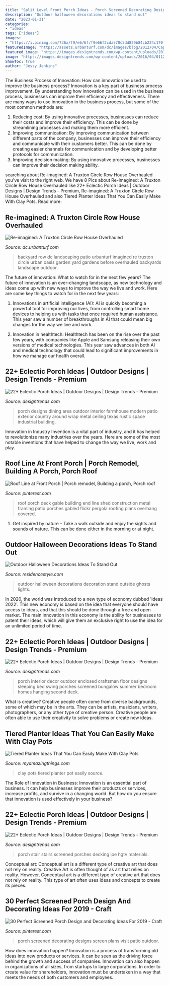 ```yaml
---
title: "Split Level Front Porch Ideas - Porch Screened Decorating Designs Screen Plans Visit Patio Outdoor"
description: "Outdoor halloween decorations ideas to stand out"
date: "2023-01-31"
categories:
- "ideas"
tags: ["ideas"]
images:
- "https://i.pinimg.com/736x/f9/e6/6f/f9e66f2cda570c5dd829b84cb224c170--porch-cover-shed-roof.jpg"
featuredImage: "https://assets.urbanturf.com/dc/images/blog/2012/04/Capital_pixel_27N_backyard.jpg"
featured_image: "https://images.designtrends.com/wp-content/uploads/2016/04/01123848/Porch-Dining-Area-Designs.jpg"
image: "https://images.designtrends.com/wp-content/uploads/2016/04/01124837/decor-for-small-front-porch.jpg"
ShowToc: true
author: "Jessy Jenkins"
---
```



The Business Process of Innovation: How can innovation be used to improve the business process?
Innovation is a key part of business process improvement. By understanding how innovation can be used in the business process, businesses can improve their efficiency and effectiveness. There are many ways to use innovation in the business process, but some of the most common methods are: 
1) Reducing cost: By using innovative processes, businesses can reduce their costs and improve their efficiency. This can be done by streamlining processes and making them more efficient. 
2) Improving communication: By improving communication between different parts of the company, businesses can improve their efficiency and communicate with their customers better. This can be done by creating easier channels for communication and by developing better protocols for communication. 
3) Improving decision making: By using innovative processes, businesses can improve their decision making ability.

	

		
searching about Re-imagined: A Truxton Circle Row House Overhauled you've visit to the right web. We have 8 Pics about Re-imagined: A Truxton Circle Row House Overhauled like 22+ Eclectic Porch Ideas | Outdoor Designs | Design Trends - Premium, Re-imagined: A Truxton Circle Row House Overhauled and also Tiered Planter Ideas That You Can Easily Make With Clay Pots. Read more:
		
    
## Re-imagined: A Truxton Circle Row House Overhauled

<img loading=lazy src="https://assets.urbanturf.com/dc/images/blog/2012/04/Capital_pixel_27N_backyard.jpg" onerror="this.onerror=null;this.src='https://tse2.mm.bing.net/th?id=OIP.fsQXSEBZC3T5ylNWoJUlMAHaFj&amp;pid=15.1';" alt="Re-imagined: A Truxton Circle Row House Overhauled">

_Source: dc.urbanturf.com_

>backyard row dc landscaping patio urbanturf imagined re truxton circle urban oasis garden yard gardens before overhauled backyards landscape outdoor. 

	

The future of innovation: What to watch for in the next few years?
The future of innovation is an ever-changing landscape, as new technology and ideas come up with new ways to improve the way we live and work. Here are some key things to watch for in the next few years: 
1. Innovations in artificial intelligence (AI): AI is quickly becoming a powerful tool for improving our lives, from controlling smart home devices to helping us with tasks that once required human assistance. This year saw a number of breakthroughs in AI that could mean big changes for the way we live and work. 

2. Innovation in healthtech: Healthtech has been on the rise over the past few years, with companies like Apple and Samsung releasing their own versions of medical technologies. This year saw advances in both AI and medical technology that could lead to significant improvements in how we manage our health overall. 


    
## 22+ Eclectic Porch Ideas | Outdoor Designs | Design Trends - Premium

<img loading=lazy src="https://images.designtrends.com/wp-content/uploads/2016/04/01123848/Porch-Dining-Area-Designs.jpg" onerror="this.onerror=null;this.src='https://tse3.mm.bing.net/th?id=OIP.tpbXrR477Q4RiaDWnl9cIQHaE8&amp;pid=15.1';" alt="22+ Eclectic Porch Ideas | Outdoor Designs | Design Trends - Premium">

_Source: designtrends.com_

>porch designs dining area outdoor interior farmhouse modern patio exterior country around wrap metal ceiling texas rustic space industrial building. 

	

Innovation in Industry
Invention is a vital part of industry, and it has helped to revolutionize many industries over the years. Here are some of the most notable inventions that have helped to change the way we live, work and play.

    
## Roof Line At Front Porch | Porch Remodel, Building A Porch, Porch Roof

<img loading=lazy src="https://i.pinimg.com/736x/f9/e6/6f/f9e66f2cda570c5dd829b84cb224c170--porch-cover-shed-roof.jpg" onerror="this.onerror=null;this.src='https://tse3.mm.bing.net/th?id=OIP.mfWXizhABGNhTUhCa2BQpgHaFE&amp;pid=15.1';" alt="Roof Line at Front Porch | Porch remodel, Building a porch, Porch roof">

_Source: pinterest.com_

>roof porch deck gable building end line shed construction metal framing patio porches gabled flickr pergola roofing plans overhang covered. 

	

1. Get inspired by nature – Take a walk outside and enjoy the sights and sounds of nature. This can be done either in the morning or at night.

    
## Outdoor Halloween Decorations Ideas To Stand Out

<img loading=lazy src="http://residencestyle.com/wp-content/uploads/2016/06/Outdoor-Decoration.jpg" onerror="this.onerror=null;this.src='https://tse4.mm.bing.net/th?id=OIP.t-XHkgZY2n1JnhHn_JSRowHaJ3&amp;pid=15.1';" alt="Outdoor Halloween Decorations Ideas To Stand Out">

_Source: residencestyle.com_

>outdoor halloween decorations decoration stand outside ghosts lights. 

	

In 2020, the world was introduced to a new type of economy dubbed 'ideas 2022'. This new economy is based on the idea that everyone should have access to ideas, and that this should be done through a free and open market. The main innovation in this economy is the ability for businesses to patent their ideas, which will give them an exclusive right to use the idea for an unlimited period of time.

    
## 22+ Eclectic Porch Ideas | Outdoor Designs | Design Trends - Premium

<img loading=lazy src="https://images.designtrends.com/wp-content/uploads/2016/04/01124837/decor-for-small-front-porch.jpg" onerror="this.onerror=null;this.src='https://tse3.mm.bing.net/th?id=OIP.ZndE8IWOQUndZ4hkXYLrKwHaJ4&amp;pid=15.1';" alt="22+ Eclectic Porch Ideas | Outdoor Designs | Design Trends - Premium">

_Source: designtrends.com_

>porch interior decor outdoor enclosed craftsman floor designs sleeping bed swing porches screened bungalow summer bedroom homes hanging second deck. 

	

What is creative?
Creative people often come from diverse backgrounds, some of which may be in the arts. They can be artists, musicians, writers, photographers, or any other type of creative person. Creative people are often able to use their creativity to solve problems or create new ideas.

    
## Tiered Planter Ideas That You Can Easily Make With Clay Pots

<img loading=lazy src="http://myamazingthings.com/wp-content/uploads/2017/07/clay-pot-ideas-5.jpeg" onerror="this.onerror=null;this.src='https://tse4.mm.bing.net/th?id=OIP.E8Wz8UGR_xs_H9BitXGH0QHaLH&amp;pid=15.1';" alt="Tiered Planter Ideas That You Can Easily Make With Clay Pots">

_Source: myamazingthings.com_

>clay pots tiered planter pot easily source. 

	

The Role of Innovation in Business:
Innovation is an essential part of business. It can help businesses improve their products or services, increase profits, and survive in a changing world. But how do you ensure that innovation is used effectively in your business?

    
## 22+ Eclectic Porch Ideas | Outdoor Designs | Design Trends - Premium

<img loading=lazy src="https://images.designtrends.com/wp-content/uploads/2016/04/01131552/Wooden-Small-Porch-Deck-Ideas.jpeg" onerror="this.onerror=null;this.src='https://tse4.mm.bing.net/th?id=OIP.lUsbHYRHz2FbTIbvPNRVLQHaE8&amp;pid=15.1';" alt="22+ Eclectic Porch Ideas | Outdoor Designs | Design Trends - Premium">

_Source: designtrends.com_

>porch stair stairs screened porches decking ipe hgtv materials. 

	

Conceptual art: Conceptual art is a different type of creative art that does not rely on reality.
Creative Art is often thought of as art that relies on reality. However, Conceptual art is a different type of creative art that does not rely on reality. This type of art often uses ideas and concepts to create its pieces.

    
## 30 Perfect Screened Porch Design And Decorating Ideas For 2019 - Craft

<img loading=lazy src="https://i.pinimg.com/736x/cd/60/f3/cd60f38265db950b4d9a1e2b6303ec15.jpg" onerror="this.onerror=null;this.src='https://tse4.mm.bing.net/th?id=OIP.CnaNxxXU3xd_s_wULFtQegHaLF&amp;pid=15.1';" alt="30 Perfect Screened Porch Design and Decorating Ideas For 2019 - Craft">

_Source: pinterest.com_

>porch screened decorating designs screen plans visit patio outdoor. 

	

How does innovation happen?
Innovation is a process of transforming old ideas into new products or services. It can be seen as the driving force behind the growth and success of companies. Innovation can also happen in organizations of all sizes, from startups to large corporations. In order to create value for shareholders, innovation must be undertaken in a way that meets the needs of both customers and employees.

